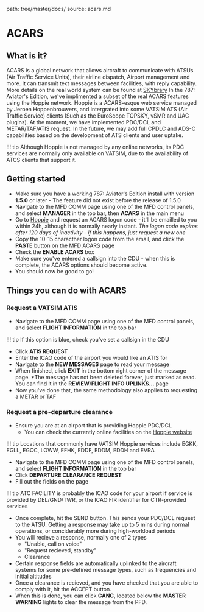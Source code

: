 path: tree/master/docs/
source: acars.md

# ACARS
## What is it?
ACARS is a global network that allows aircraft to communicate with ATSUs (Air Traffic Service Units), their airline dispatch, Airport management and more. It can transmit text messages between facilities, with reply capability. More details on the real world system can be found at [SKYbrary](https://www.skybrary.aero/index.php/Aircraft_Communications,_Addressing_and_Reporting_System)
In the 787: Aviator's Edition, we've implimented a subset of the real ACARS features using the Hoppie network. Hoppie is a ACARS-esque web service managed by Jeroen Hoppenbrouwers, and intergrated into some VATSIM ATS (Air Traffic Service) clients (Such as the EuroScope TOPSKY, vSMR and UAC plugins). At the moment, we have implemented PDC/DCL and METAR/TAF/ATIS request. In the future, we may add full CPDLC and ADS-C capabilities based on the development of ATS clients and user uptake.

!!! tip
    Although Hoppie is not managed by any online networks, its PDC services are normally only available on VATSIM, due to the availability of ATCS clients that support it.


## Getting started
* Make sure you have a working 787: Aviator's Edition install with version **1.5.0** or later - The feature did not exist before the release of 1.5.0
* Navigate to the MFD COMM page using one of the MFD control panels, and select **MANAGER** in the top bar, then **ACARS** in the main menu
* Go to [Hoppie](https://www.hoppie.nl/acars/system/register.html) and request an ACARS logon code - it'll be emailled to you within 24h, although it is normally nearly instant. *The logon code expires after 120 days of inactivity - if this happens, just request a new one*
* Copy the 10-15 characther logon code from the email, and click the **PASTE** button on the MFD ACARS page
* Check the **ENABLE ACARS** box 
* Make sure you've entered a callsign into the CDU - when this is complete, the ACARS options should become active.
* You should now be good to go!

## Things you can do with ACARS
### Request a VATSIM ATIS
- Navigate to the MFD COMM page using one of the MFD control panels, and select **FLIGHT INFORMATION** in the top bar

!!! tip
    If this option is blue, check you've set a callsign in the CDU

- Click **ATIS REQUEST**
- Enter the ICAO code of the airport you would like an ATIS for
- Navigate to the **NEW MESSAGES** page to read your message
- When finished, click **EXIT** in the bottom right corner of the message page. *The message has not been deleted forever, just marked as read. You can find it in the **REVIEW**/**FLIGHT INFO UPLINKS...** page
- Now you've done that, the same methodology also applies to requesting a METAR or TAF

### Request a pre-departure clearance 
- Ensure you are at an airport that is providing Hoppie PDC/DCL
    - You can check the currently online facilities on the [Hoppie website](https://www.hoppie.nl/acars/system/log.html)

!!! tip
    Locations that commonly have VATSIM Hoppie services include EGKK, EGLL, EGCC, LOWW, EFHK, EDDF, EDDM, EDDH and EVRA

- Navigate to the MFD COMM page using one of the MFD control panels, and select **FLIGHT INFORMATION** in the top bar
- Click **DEPARTURE CLEARANCE REQUEST**
- Fill out the fields on the page

!!! tip
    ATC FACILITY is probably the ICAO code for your airport if service is provided by DEL/GND/TWR, or the ICAO FIR identifier for CTR-provided services

- Once complete, hit the SEND button. This sends your PDC/DCL request to the ATSU. Getting a response may take up to 5 mins during normal operations, or conciderably more during high-workload periods
- You will recieve a response, normally one of 2 types
    - "Unable, call on voice"
    - "Request recieved, standby"
    - Clearance
- Certain response fields are automatically uplinked to the aircraft systems for some pre-defined message types, such as frequencies and initial altitudes
- Once a clearance is recieved, and you have checked that you are able to comply with it, hit the ACCEPT button.
- When this is done, you can click **CANC**, located below the **MASTER WARNING** lights to clear the message from the PFD.